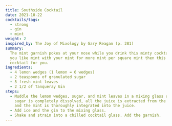 ```yaml
---
title: Southside Cocktail
date: 2021-10-22
cocktails/tags:
  - strong
  - gin
  - mint
weight: 2
inspired_by: The Joy of Mixology by Gary Reagan (p. 281)
summary:
  The mint garnish pokes at your nose while you drink this minty cocktail. If
  you like mint with your mint for more mint per square mint then this is the
  cocktail for you.
ingredients:
  - 4 lemon wedges (1 lemon = 6 wedges)
  - 2 teaspoons of granulated sugar
  - 5 fresh mint leaves
  - 2 1/2 of Tanqueray Gin
steps:
  - Muddle the lemon wedges, sugar, and mint leaves in a mixing glass until the
    sugar is completely dissolved, all the juice is extracted from the lemons,
    and the mint is thoroughly integrated into the juice.
  - Add ice and the gin to the mixing glass.
  - Shake and strain into a chilled cocktail glass. Add the garnish.
---
```

